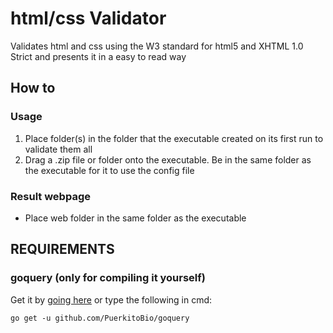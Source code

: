 # html/css Validator
Validates html and css using the W3 standard for html5 and XHTML 1.0 Strict and presents it in a easy to read way

## How to
### Usage
1. Place folder(s) in the folder that the executable created on its first run to validate them all
2. Drag a .zip file or folder onto the executable. Be in the same folder as the executable for it to use the config file

### Result webpage
* Place web folder in the same folder as the executable


## REQUIREMENTS

### goquery (only for compiling it yourself)


Get it by [going here](https://github.com/PuerkitoBio/goquery) or type the following in cmd:
```
go get -u github.com/PuerkitoBio/goquery
```
